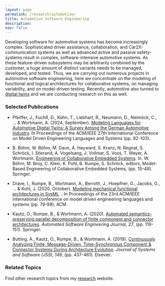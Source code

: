 ```yaml
---
layout: page
permalink: /research/automotive/
title: Automotive Software Engineering
description: 
nav: false
---
```


Developing software for automotive systems has become increasingly complex. Sophisticated driver assistance, collaboration, and Car2X-communication systems as well as advanced active and passive safety-systems result in complex, software-intensive automotive systems. As these feature-driven subsystems may be arbitrarily combined by the customer, a huge amount of distinct variants needs to be managed, developed, and tested. Thus, we are carrying out numerous projects in automotive software engineering, here we concentrate on the modeling of functional and logical architectures for collaborative systems, on managing variability, and on model-driven testing. Recently, automotive also turned to [digital twins](../digital-twins/) and we are conducting research on this as well.

### Selected Publications

- Pfeiffer, J., Fuchß, D., Kühn, T., Liebhart, R., Neumann, D., Neimöck, C., ... & Wortmann, A. (2024, September). [Modeling Languages for Automotive Digital Twins: A Survey Among the German Automotive Industry](../../downloads/paper/Engineering_of_Collaborative_Embedded_Systems.pdf). In Proceedings of the ACM/IEEE 27th International Conference on Model Driven Engineering Languages and Systems (pp. 92-103).

- B. Böhm, W. Böhm, M. Daun, A. Hayward, S. Kranz, N. Regnat, S. Schröck, I. Stierand, A. Vogelsang, J. Vollmar, S. Voss, T. Weyer, A. Wortmann. 
[Engineering of Collaborative Embedded Systems](../../downloads/paper/Engineering_of_Collaborative_Embedded_Systems.pdf). In. W. Böhm, M. Broy, C. Klein, K. Pohl, B. Rumpe, S. Schröck, editors, Model-Based Engineering of Collaborative Embedded Systems, (pp. 15–48). Springer.

- Drave, I., Rumpe, B., Wortmann, A., Berroth, J., Hoepfner, G., Jacobs, G., ... & Kohl, J. (2020, October). [Modeling mechanical functional architectures in SysML](../../downloads/paper/Modeling_Mechanical_Functional_Architectures_in_SysML.pdf). . In Proceedings of the 23rd ACM/IEEE international conference on model driven engineering languages and systems (pp. 79-89), ACM.

- Kautz, O., Rumpe, B., & Wortmann, A. (2020). [Automated semantics-preserving parallel decomposition of finite component and connector architectures](../../downloads/paper/Automated_semantics_preserving_parallel_decomposition_of_finite_component_and_connector_architectures.pdf). *Automated Software Engineering Journal, 27*, (pp. 119-151). Springer.

- Butting, A., Kautz, O., Rumpe, B., & Wortmann, A. (2019). [Continuously Analyzing Finite, Message-Driven, Time-Synchronous Component & Connector Systems During Architecture Evolution](../../downloads/paper/Continuously_analyzing_finite__message_driven__time_synchronous_component____connector_systems_during_architecture_evolution.pdf). *Journal of Systems and Software (JSS), 149*, (pp. 437-461). Elsevier.


### Related Topics

Find other research topics from my [research](../../research/) website.